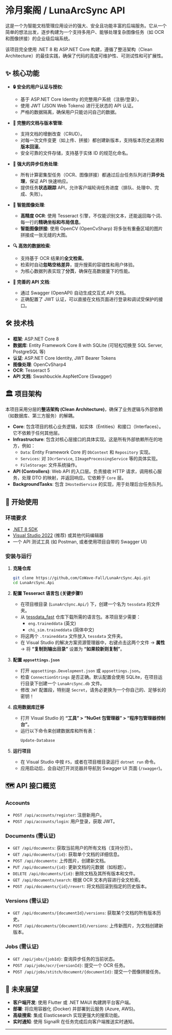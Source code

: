 ﻿# 泠月案阁 / LunaArcSync API

这是一个为智能文档管理应用设计的强大、安全且功能丰富的后端服务。它从一个简单的想法出发，逐步构建为一个支持多用户、能够处理复杂图像任务（如 OCR 和图像拼接）的企业级后端系统。

该项目完全使用 .NET 8 和 ASP.NET Core 构建，遵循了整洁架构（Clean Architecture）的最佳实践，确保了代码的高度可维护性、可测试性和可扩展性。

## ✨ 核心功能

*   **🔒 安全的用户认证与授权**:
    *   基于 ASP.NET Core Identity 的完整用户系统（注册/登录）。
    *   使用 JWT (JSON Web Tokens) 进行无状态的 API 认证。
    *   严格的数据隔离，确保用户只能访问自己的数据。

*   **📄 完整的文档与版本管理**:
    *   支持文档的增删改查（CRUD）。
    *   对每一次文件变更（如上传、拼接）都创建新版本，支持版本历史追溯和**版本回滚**。
    *   安全可靠的文件存储，支持基于实体 ID 的规范化命名。

*   **🚀 强大的异步任务处理**:
    *   所有计算密集型任务（OCR、图像拼接）都通过后台任务队列进行**异步处理**，保证 API 快速响应。
    *   提供任务**状态跟踪** API，允许客户端轮询任务进度（排队、处理中、完成、失败）。

*   **🧠 智能图像处理**:
    *   **高精度 OCR**: 使用 Tesseract 引擎，不仅能识别文本，还能返回每个词、每一行的**精确坐标和布局信息**。
    *   **智能图像拼接**: 使用 OpenCV (OpenCvSharp) 将多张有重叠区域的图片拼接成一张无缝的大图。

*   **🔍 高效的数据检索**:
    *   支持基于 OCR 结果的**全文检索**。
    *   检索时自动**忽略空格差异**，提升搜索的容错性和用户体验。
    *   为核心数据列表实现了**分页**，确保在高数据量下的性能。

*   **📖 完善的 API 文档**:
    *   通过 Swagger (OpenAPI) 自动生成交互式 API 文档。
    *   正确配置了 JWT 认证，可以直接在文档页面进行登录和调试受保护的接口。

## 🛠️ 技术栈

*   **框架**: ASP.NET Core 8
*   **数据库**: Entity Framework Core 8 with SQLite (可轻松切换至 SQL Server, PostgreSQL 等)
*   **认证**: ASP.NET Core Identity, JWT Bearer Tokens
*   **图像处理**: OpenCvSharp4
*   **OCR**: Tesseract 5
*   **API 文档**: Swashbuckle.AspNetCore (Swagger)

## 🏛️ 项目架构

本项目采用分层的**整洁架构 (Clean Architecture)**，确保了业务逻辑与外部依赖（如数据库、第三方服务）的解耦。

*   **Core**: 包含项目的核心业务逻辑，如实体（Entities）和接口（Interfaces）。它不依赖于任何其他层。
*   **Infrastructure**: 包含对核心层接口的具体实现。这是所有外部依赖所在的地方，例如：
    *   `Data`: Entity Framework Core 的 `DbContext` 和 `Repository` 实现。
    *   `Services`: 对 `IOcrService`, `IImageProcessingService` 等的具体实现。
    *   `FileStorage`: 文件系统操作。
*   **API (Controllers)**: Web API 的入口层。负责接收 HTTP 请求，调用核心服务，处理 DTO 的映射，并返回响应。它依赖于 `Core` 层。
*   **BackgroundTasks**: 包含 `IHostedService` 的实现，用于处理后台任务队列。

## 🚀 开始使用

### 环境要求

*   [.NET 8 SDK](https://dotnet.microsoft.com/download/dotnet/8.0)
*   [Visual Studio 2022](https://visualstudio.microsoft.com/) (推荐) 或其他代码编辑器
*   一个 API 测试工具 (如 Postman, 或者使用项目自带的 Swagger UI)

### 安装与运行

1.  **克隆仓库**
    ```bash
    git clone https://github,com/CoWave-Fall/LunaArcSync.Api.git
    cd LunaArcSync.Api
    ```

2.  **配置 Tesseract 语言包 (关键步骤!)**
    *   在项目根目录 (`LunaArcSync.Api/`) 下，创建一个名为 `tessdata` 的文件夹。
    *   从 [tessdata_fast](https://github.com/tesseract-ocr/tessdata_fast) 仓库下载所需的语言包。本项目至少需要：
        *   `eng.traineddata` (英文)
        *   `chi_sim.traineddata` (简体中文)
    *   将这两个 `.traineddata` 文件放入 `tessdata` 文件夹。
    *   在 Visual Studio 的解决方案资源管理器中，右键点击这两个文件 -> **属性** -> 将 **“复制到输出目录”** 设置为 **“如果较新则复制”**。

3.  **配置 `appsettings.json`**
    *   打开 `appsettings.Development.json` 或 `appsettings.json`。
    *   检查 `ConnectionStrings` 是否正确。默认配置会使用 SQLite，在项目运行目录下创建一个 `LunaArcSync.db` 文件。
    *   修改 `JWT` 配置段，特别是 `Secret`，请务必更换为一个你自己的、足够长的密钥！

4.  **应用数据库迁移**
    *   打开 Visual Studio 的 **“工具” > “NuGet 包管理器” > “程序包管理器控制台”**。
    *   运行以下命令来创建数据库和所有表：
        ```powershell
        Update-Database
        ```

5.  **运行项目**
    *   在 Visual Studio 中按 `F5`，或者在项目根目录运行 `dotnet run` 命令。
    *   应用启动后，会自动打开浏览器并导航到 Swagger UI 页面 (`/swagger`)。

## 🗺️ API 接口概览

### Accounts
*   `POST /api/accounts/register`: 注册新用户。
*   `POST /api/accounts/login`: 用户登录，获取 JWT。

### Documents (需认证)
*   `GET /api/documents`: 获取当前用户的所有文档（支持分页）。
*   `GET /api/documents/{id}`: 获取单个文档的详细信息。
*   `POST /api/documents`: 上传图片，创建新文档。
*   `PUT /api/documents/{id}`: 更新文档的元数据（如标题）。
*   `DELETE /api/documents/{id}`: 删除文档及其所有版本和文件。
*   `GET /api/documents/search`: 根据 OCR 文本内容进行全文检索。
*   `POST /api/documents/{id}/revert`: 将文档回滚到指定的历史版本。

### Versions (需认证)
*   `GET /api/documents/{documentId}/versions`: 获取某个文档的所有版本历史。
*   `POST /api/documents/{documentId}/versions`: 上传新图片，为文档创建新版本。

### Jobs (需认证)
*   `GET /api/jobs/{jobId}`: 查询异步任务的当前状态。
*   `POST /api/jobs/ocr/{versionId}`: 提交一个 OCR 任务。
*   `POST /api/jobs/stitch/document/{documentId}`: 提交一个图像拼接任务。

## 🔮 未来展望

*   **客户端开发**: 使用 Flutter 或 .NET MAUI 构建跨平台客户端。
*   **部署**: 将应用容器化 (Docker) 并部署到云服务 (Azure, AWS)。
*   **高级搜索**: 集成 Elasticsearch 实现更强大的搜索功能。
*   **实时通知**: 使用 SignalR 在任务完成后向客户端推送实时通知。

---